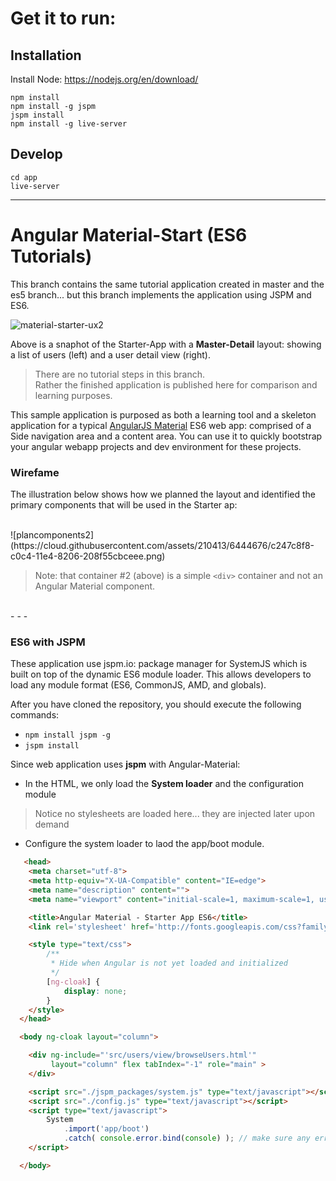# Get it to run:

## Installation

Install Node: https://nodejs.org/en/download/

```
npm install
npm install -g jspm
jspm install
npm install -g live-server
```

## Develop

```
cd app
live-server
```

-----------------------------------------------------------------------------------------------------------

# Angular Material-Start (ES6 Tutorials)

This branch contains the same tutorial application created in master and the es5 branch... but this branch implements the application using JSPM and ES6. 

![material-starter-ux2](https://cloud.githubusercontent.com/assets/210413/6448551/70864488-c0e0-11e4-8767-c4e1e4c2f343.png)

Above is a snaphot of the Starter-App with a **Master-Detail** layout: showing a list of users (left) and a user detail view (right). 

> There are no tutorial steps in this branch. <br/> Rather the finished application is published here for comparison and learning purposes. 

This sample application is purposed as both a learning tool and a skeleton application for a typical [AngularJS Material](http://angularjs.org/) ES6 web app: comprised of a Side navigation area and a content area. You can use it to quickly bootstrap your angular webapp projects and dev environment for these projects.

### Wirefame 

The illustration below shows how we planned the layout and identified the primary components that will be used in the Starter ap:

<br/>
![plancomponents2](https://cloud.githubusercontent.com/assets/210413/6444676/c247c8f8-c0c4-11e4-8206-208f55cbceee.png)

> Note: that container #2 (above) is a simple `<div>` container and not an Angular Material component.

<br/>
- - -

### ES6 with JSPM

These application use jspm.io: package manager for SystemJS which is built on top of the dynamic ES6 module loader. This allows developers to load any module format (ES6, CommonJS, AMD, and globals).

After you have cloned the repository, you should execute the following commands:

* `npm install jspm -g`
* `jspm install`


Since web application uses **jspm** with Angular-Material:

* In the HTML, we only load the **System loader** and the configuration module
> Notice no stylesheets are loaded here... they are injected later upon demand
* Configure the system loader to laod the app/boot module.

```html
   <head>
    <meta charset="utf-8">
    <meta http-equiv="X-UA-Compatible" content="IE=edge">
    <meta name="description" content="">
    <meta name="viewport" content="initial-scale=1, maximum-scale=1, user-scalable=no" />

    <title>Angular Material - Starter App ES6</title>
    <link rel='stylesheet' href='http://fonts.googleapis.com/css?family=Roboto:400,700'>

    <style type="text/css">
        /**
         * Hide when Angular is not yet loaded and initialized
         */
        [ng-cloak] {
            display: none;
        }
    </style>
  </head>

  <body ng-cloak layout="column">

    <div ng-include="'src/users/view/browseUsers.html'"
         layout="column" flex tabIndex="-1" role="main" >
    </div>

    <script src="./jspm_packages/system.js" type="text/javascript"></script>
    <script src="./config.js" type="text/javascript"></script>
    <script type="text/javascript">
        System
            .import('app/boot')
            .catch( console.error.bind(console) ); // make sure any errors print to console
    </script>

  </body>
```
